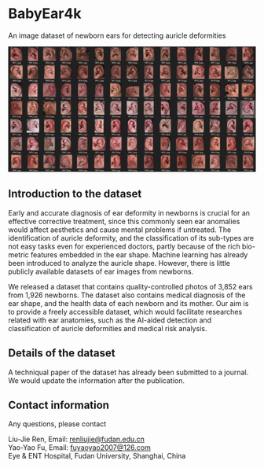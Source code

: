 # BabyEar4k
An image dataset of newborn ears for detecting auricle deformities

![image text](https://github.com/willowfly/BabyEar4k/blob/main/babyEar4k.png?raw=true)

## Introduction to the dataset
Early and accurate diagnosis of ear deformity in newborns is crucial for an effective corrective treatment, 
since this commonly seen ear anomalies would affect aesthetics and cause mental problems if untreated. 
The identification of auricle deformity, and the classification of its sub-types are not easy tasks even for experienced doctors, 
partly because of the rich bio-metric features embedded in the ear shape. Machine learning has already been introduced to analyze the auricle shape. 
However, there is little publicly available datasets of ear images from newborns. 

We released a dataset that contains quality-controlled photos of 3,852 ears from 1,926 newborns. 
The dataset also contains medical diagnosis of the ear shape, and the health data of each newborn and its mother. 
Our aim is to provide a freely accessible dataset, which would facilitate researches related with ear anatomies, 
such as the AI-aided detection and classification of auricle deformities and medical risk analysis. 

## Details of the dataset
A techniqual paper of the dataset has already been submitted to a journal. We would update the information after the publication.

## Contact information
Any questions, please contact

Liu-Jie Ren, Email: renliujie@fudan.edu.cn <br/>
Yao-Yao Fu, Email: fuyaoyao2007@126.com <br/>
Eye & ENT Hospital, Fudan University, Shanghai, China
